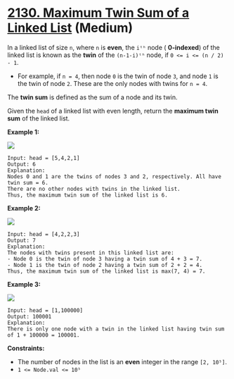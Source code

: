 # [2130. Maximum Twin Sum of a Linked List][link] (Medium)

[link]: https://leetcode.com/problems/maximum-twin-sum-of-a-linked-list/

In a linked list of size `n`, where `n` is **even**, the `iᵗʰ` node ( **0-indexed**) of the linked
list is known as the **twin** of the `(n-1-i)ᵗʰ` node, if `0 <= i <= (n / 2) - 1`.

- For example, if `n = 4`, then node `0` is the twin of node `3`, and node `1` is the twin of node
`2`. These are the only nodes with twins for `n = 4`.

The **twin sum** is defined as the sum of a node and its twin.

Given the `head` of a linked list with even length, return the **maximum twin sum** of the linked
list.

**Example 1:**

![](https://assets.leetcode.com/uploads/2021/12/03/eg1drawio.png)

```
Input: head = [5,4,2,1]
Output: 6
Explanation:
Nodes 0 and 1 are the twins of nodes 3 and 2, respectively. All have twin sum = 6.
There are no other nodes with twins in the linked list.
Thus, the maximum twin sum of the linked list is 6.
```

**Example 2:**

![](https://assets.leetcode.com/uploads/2021/12/03/eg2drawio.png)

```
Input: head = [4,2,2,3]
Output: 7
Explanation:
The nodes with twins present in this linked list are:
- Node 0 is the twin of node 3 having a twin sum of 4 + 3 = 7.
- Node 1 is the twin of node 2 having a twin sum of 2 + 2 = 4.
Thus, the maximum twin sum of the linked list is max(7, 4) = 7.
```

**Example 3:**

![](https://assets.leetcode.com/uploads/2021/12/03/eg3drawio.png)

```
Input: head = [1,100000]
Output: 100001
Explanation:
There is only one node with a twin in the linked list having twin sum of 1 + 100000 = 100001.
```

**Constraints:**

- The number of nodes in the list is an **even** integer in the range `[2, 10⁵]`.
- `1 <= Node.val <= 10⁵`
